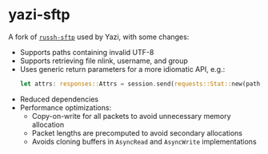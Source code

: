 # yazi-sftp

A fork of [`russh-sftp`](https://github.com/AspectUnk/russh-sftp) used by Yazi, with some changes:

- Supports paths containing invalid UTF-8
- Supports retrieving file nlink, username, and group
- Uses generic return parameters for a more idiomatic API, e.g.:
  ```rust
  let attrs: responses::Attrs = session.send(requests::Stat::new(path)).await?
  ```
- Reduced dependencies
- Performance optimizations:
  - Copy-on-write for all packets to avoid unnecessary memory allocation
  - Packet lengths are precomputed to avoid secondary allocations
  - Avoids cloning buffers in `AsyncRead` and `AsyncWrite` implementations
